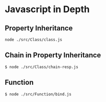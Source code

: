 # Javascript in Depth


## Property Inheritance

    node ./src/Class/class.js


## Chain in Property Inheritance

    $ node ./src/Class/chain-resp.js

## Function

    $ node ./src/Function/bind.js